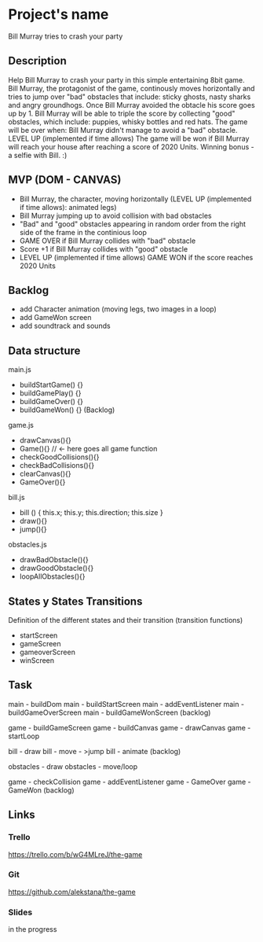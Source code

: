 # Project's name
Bill Murray tries to crash your party

## Description
Help Bill Murray to crash your party in this simple entertaining 8bit game. Bill Murray, the protagonist of the game, continously moves horizontally and tries to jump over "bad" obstacles that include: sticky ghosts, nasty sharks and angry groundhogs. Once Bill Murray avoided the obtacle his score goes up by 1. Bill Murray will be able to triple the score by collecting "good" obstacles, which include: puppies, whisky bottles and red hats.
The game will be over when: Bill Murray didn't manage to avoid a "bad" obstacle.
LEVEL UP (implemented if time allows)
The game will be won if Bill Murray will reach your house after reaching a score of 2020 Units. Winning bonus - a selfie with Bill. :)


## MVP (DOM - CANVAS)
 - Bill Murray, the character, moving horizontally (LEVEL UP (implemented if time allows): animated legs)
 - Bill Murray jumping up to avoid collision with bad obstacles
 - "Bad" and "good" obstacles appearing in random order from the right side of the frame in the continious loop
 - GAME OVER if Bill Murray collides with "bad" obstacle
 - Score +1 if  Bill Murray collides with "good" obstacle
 - LEVEL UP (implemented if time allows) GAME WON if the score reaches 2020 Units


## Backlog
- add Character animation (moving legs, two images in a loop)
- add GameWon screen
- add soundtrack and sounds

## Data structure
main.js
 - buildStartGame() {}
 - buildGamePlay() {}
 - buildGameOver() {}
 - buildGameWon() {} (Backlog)


game.js
 - drawCanvas(){}
 - Game(){} // <- here goes all game function
 - checkGoodCollisions(){}
 - checkBadCollisions(){}
 - clearCanvas(){}
 - GameOver(){}

bill.js
 - bill () { this.x; this.y; this.direction; this.size }
 - draw(){}
 - jump(){}


obstacles.js
- drawBadObstacle(){}
- drawGoodObstacle(){}
- loopAllObstacles(){}

## States y States Transitions
Definition of the different states and their transition (transition functions)

- startScreen
- gameScreen
- gameoverScreen
- winScreen


## Task
main - buildDom
main - buildStartScreen
main - addEventListener
main - buildGameOverScreen
main - buildGameWonScreen (backlog)

game - buildGameScreen
game - buildCanvas
game - drawCanvas
game - startLoop

bill - draw
bill - move - >jump
bill - animate (backlog)

obstacles - draw
obstacles - move/loop

game - checkCollision
game - addEventListener
game - GameOver
game - GameWon (backlog)



## Links


### Trello
https://trello.com/b/wG4MLreJ/the-game


### Git
https://github.com/alekstana/the-game

### Slides
in the progress